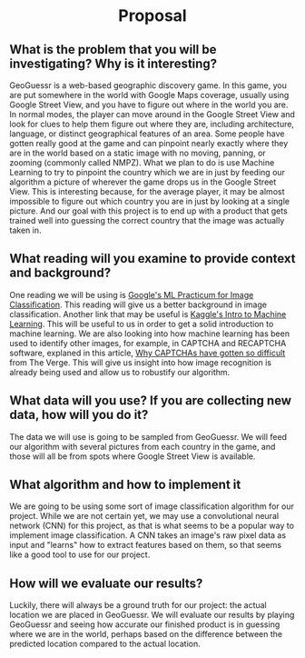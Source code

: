# <div align="center">Proposal</div>

## What is the problem that you will be investigating? Why is it interesting?

GeoGuessr is a web-based geographic discovery game. In this game, you are put somewhere in the world with Google Maps coverage, usually using Google Street View, and you have to figure out where in the world you are. In normal modes, the player can move around in the Google Street View and look for clues to help them figure out where they are, including architecture, language, or distinct geographical features of an area. Some people have gotten really good at the game and can pinpoint nearly exactly where they are in the world based on a static image with no moving, panning, or zooming (commonly called NMPZ).
What we plan to do is use Machine Learning to try to pinpoint the country which we are in just by feeding our algorithm a picture of wherever the game drops us in the Google Street View. This is interesting because, for the average player, it may be almost impossible to figure out which country you are in just by looking at a single picture. And our goal with this project is to end up with a product that gets trained well into guessing the correct country that the image was actually taken in.

## What reading will you examine to provide context and background?

One reading we will be using is [Google's ML Practicum for Image Classification](https://developers.google.com/machine-learning/practica/image-classification). This reading will give us a better background in image classification. Another link that may be useful is [Kaggle's Intro to Machine Learning](https://www.kaggle.com/learn/intro-to-machine-learning). This will be useful to us in order to get a solid introduction to machine learning. We are also looking into how machine learning has been used to identify other images, for example, in CAPTCHA and RECAPTCHA software, explaned in this article, [Why CAPTCHAs have gotten so difficult](https://www.theverge.com/2019/2/1/18205610/google-captcha-ai-robot-human-difficult-artificial-intelligence) from The Verge. This will give us insight into how image recognition is already being used and allow us to robustify our algorithm.

## What data will you use? If you are collecting new data, how will you do it?

The data we will use is going to be sampled from GeoGuessr. We will feed our algorithm with several pictures from each country in the game, and those will all be from spots where Google Street View is available.

## What algorithm and how to implement it

We are going to be using some sort of image classification algorithm for our project. While we are not certain yet, we may use a convolutional neural network (CNN) for this project, as that is what seems to be a popular way to implement image classification. A CNN takes an image's raw pixel data as input and "learns" how to extract features based on them, so that seems like a good tool to use for our project.

## How will we evaluate our results?

Luckily, there will always be a ground truth for our project: the actual location we are placed in GeoGuessr. We will evaluate our results by playing GeoGuessr and seeing how accurate our finished product is in guessing where we are in the world, perhaps based on the difference between the predicted location compared to the actual location.
